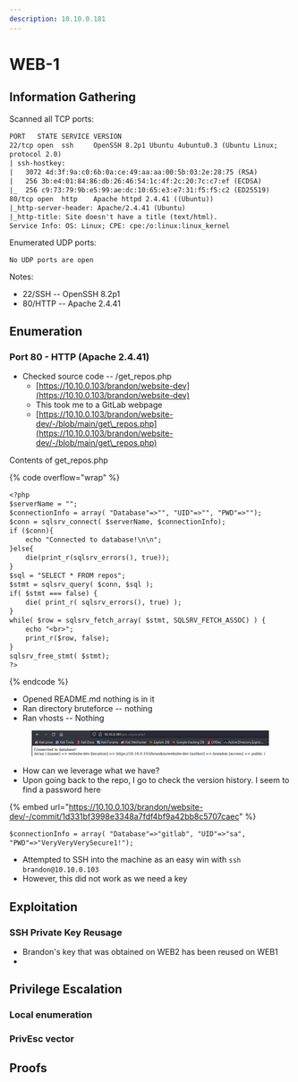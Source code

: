 ```yaml
---
description: 10.10.0.181
---
```


# WEB-1

## Information Gathering

Scanned all TCP ports:

```
PORT   STATE SERVICE VERSION
22/tcp open  ssh     OpenSSH 8.2p1 Ubuntu 4ubuntu0.3 (Ubuntu Linux; protocol 2.0)
| ssh-hostkey: 
|   3072 4d:3f:9a:c0:6b:0a:ce:49:aa:aa:00:5b:03:2e:28:75 (RSA)
|   256 3b:e4:01:84:86:db:26:46:54:1c:4f:2c:20:7c:c7:ef (ECDSA)
|_  256 c9:73:79:9b:e5:99:ae:dc:10:65:e3:e7:31:f5:f5:c2 (ED25519)
80/tcp open  http    Apache httpd 2.4.41 ((Ubuntu))
|_http-server-header: Apache/2.4.41 (Ubuntu)
|_http-title: Site doesn't have a title (text/html).
Service Info: OS: Linux; CPE: cpe:/o:linux:linux_kernel
```

Enumerated UDP ports:

```
No UDP ports are open
```

Notes:

* 22/SSH -- OpenSSH 8.2p1
* 80/HTTP -- Apache 2.4.41

## Enumeration

### Port 80 - HTTP (Apache 2.4.41)

* Checked source code -- /get\_repos.php
  * [https://10.10.0.103/brandon/website-dev](https://10.10.0.103/brandon/website-dev)
  * This took me to a GitLab webpage
  * [https://10.10.0.103/brandon/website-dev/-/blob/main/get\_repos.php](https://10.10.0.103/brandon/website-dev/-/blob/main/get\_repos.php)

Contents of get\_repos.php

{% code overflow="wrap" %}
```
<?php
$serverName = "";
$connectionInfo = array( "Database"=>"", "UID"=>"", "PWD"=>"");
$conn = sqlsrv_connect( $serverName, $connectionInfo);
if ($conn){
    echo "Connected to database!\n\n";
}else{
    die(print_r(sqlsrv_errors(), true));
}
$sql = "SELECT * FROM repos";
$stmt = sqlsrv_query( $conn, $sql );
if( $stmt === false) {
    die( print_r( sqlsrv_errors(), true) );
}
while( $row = sqlsrv_fetch_array( $stmt, SQLSRV_FETCH_ASSOC) ) {
    echo "<br>";
    print_r($row, false);
}
sqlsrv_free_stmt( $stmt);
?>
```
{% endcode %}

* Opened README.md nothing is in it
* Ran directory bruteforce -- nothing
* Ran vhosts -- Nothing

<figure><img src="../../../.gitbook/assets/image (10) (2) (1) (1).png" alt=""><figcaption></figcaption></figure>

* How can we leverage what we have?
* Upon going back to the repo, I go to check the version history. I seem to find a password here

{% embed url="https://10.10.0.103/brandon/website-dev/-/commit/1d331bf3998e3348a7fdf4bf9a42bb8c5707caec" %}

```
$connectionInfo = array( "Database"=>"gitlab", "UID"=>"sa", "PWD"=>"VeryVeryVerySecure1!");
```

* Attempted to SSH into the machine as an easy win with `ssh brandon@10.10.0.103`
* However, this did not work as we need a key

## Exploitation

### SSH Private Key Reusage

* Brandon's key that was obtained on WEB2 has been reused on WEB1
*



## Privilege Escalation

### Local enumeration

### PrivEsc vector

## Proofs
